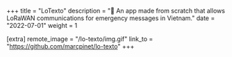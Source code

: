 +++
title = "LoTexto"
description = "💬 An app made from scratch that allows LoRaWAN communications for emergency messages in Vietnam."
date = "2022-07-01"
weight = 1

[extra]
remote_image = "/lo-texto/img.gif"
link_to = "https://github.com/marcpinet/lo-texto"
+++